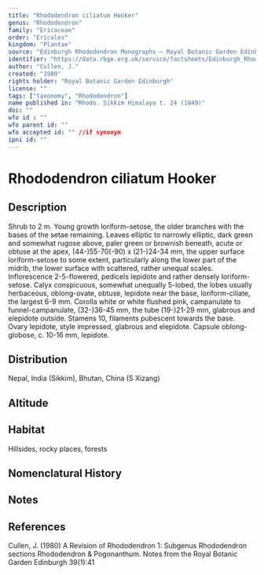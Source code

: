 ```yaml
---
title: "Rhododendron ciliatum Hooker"
genus: "Rhododendron"
family: "Ericaceae"
order: "Ericales"
kingdom: "Plantae"
source: "Edinburgh Rhododendron Monographs – Royal Botanic Garden Edinburgh"
identifier: "https://data.rbge.org.uk/service/factsheets/Edinburgh_Rhododendron_Monographs.xhtml"
author: "Cullen, J."
created: "1980"
rights holder: "Royal Botanic Garden Edinburgh"
license: ""
tags: ["taxonomy", "Rhododendron"]
name published in: "Rhodo. Sikkim Himalaya t. 24 (1849)"
doi: ""
wfo id : ""
wfo parent id: ""
wfo accepted id: "" //if synonym                      
ipni id: ""
---
```


                       

# Rhododendron ciliatum Hooker

## Description
Shrub to 2 m. Young growth loriform-setose, the older branches with the bases of the setae remaining. Leaves elliptic to narrowly elliptic, dark green and somewhat rugose above, paler green or brownish beneath, acute or obtuse at the apex, (44-)55-70(-90) x (21-)24-34 mm, the upper surface loriform-setose to some extent, particularly along the lower part of the midrib, the lower surface with scattered, rather unequal scales. Inflorescence 2-5-flowered, pedicels lepidote and rather densely loriform-setose. Calyx conspicuous, somewhat unequally 5-lobed, the lobes usually herbaceous, oblong-ovate, obtuse, lepidote near the base, loriform-ciliate, the largest 6-9 mm. Corolla white or white flushed pink, campanulate to funnel-campanulate, (32-)36-45 mm, the tube (19-)21-29 mm, glabrous and elepidote outside. Stamens 10, filaments pubescent towards the base. Ovary lepidote, style impressed, glabrous and elepidote. Capsule oblong-globose, c. 10-16 mm, lepidote.

## Distribution
Nepal, India (Sikkim), Bhutan, China (S Xizang)

## Altitude


## Habitat
Hillsides, rocky places, forests

## Nomenclatural History

                       
## Notes


## References

Cullen, J. (1980) A Revision of Rhododendron 1: Subgenus Rhododendron sections Rhododendron & Pogonanthum. Notes from the Royal Botanic Garden Edinburgh 39(1):41
